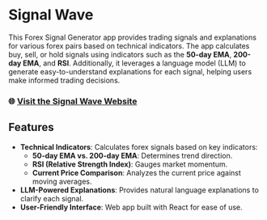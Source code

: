 # Signal Wave

This Forex Signal Generator app provides trading signals and explanations for various forex pairs based on technical indicators. The app calculates buy, sell, or hold signals using indicators such as the **50-day EMA**, **200-day EMA**, and **RSI**. Additionally, it leverages a language model (LLM) to generate easy-to-understand explanations for each signal, helping users make informed trading decisions.

### 🌐 [Visit the Signal Wave Website]([https://signal-wave-frontend.onrender.com])

## Features
- **Technical Indicators**: Calculates forex signals based on key indicators:
  - **50-day EMA vs. 200-day EMA**: Determines trend direction.
  - **RSI (Relative Strength Index)**: Gauges market momentum.
  - **Current Price Comparison**: Analyzes the current price against moving averages.
- **LLM-Powered Explanations**: Provides natural language explanations to clarify each signal.
- **User-Friendly Interface**: Web app built with React for ease of use.

